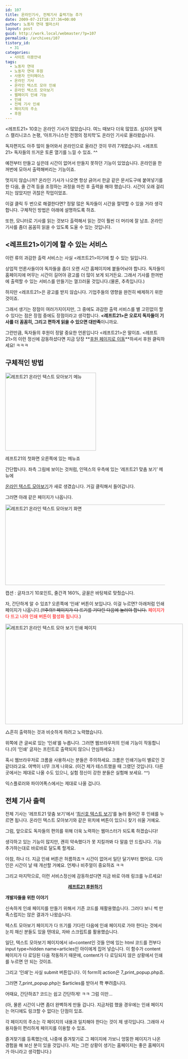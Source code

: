 ```yaml
---
id: 107
title: 온라인기사, 전체기사 출력기능 추가
date: 2009-07-21T18:37:36+00:00
author: 노동자 연대 웹마스터
layout: post
guid: http://work.local/webmaster/?p=107
permalink: /archives/107
tistory_id:
  - 31
categories:
  - 사이트 이용안내
tags:
  - 노동자 연대
  - 노동자 연대 후원
  - 사용자 인터페이스
  - 온라인 기사
  - 온라인 텍스트 모아 인쇄
  - 온라인 텍스트 모아보기
  - 웹페이지 인쇄 기능
  - 인쇄
  - 전체 기사 인쇄
  - 페이지의 주소
  - 후원
---
```

<레프트21> 10호는 온라인 기사가 많았습니다. 여느 때보다 더욱 많았죠. 심지어 알렉스 캘리니코스 논평, ‘아프가니스탄 전쟁의 정치학’도 온라인 기사로 올라왔습니다.

독자편지도 아주 많이 들어와서 온라인으로 올라간 것이 무려 7개였습니다. <레프트21> 독자들의 뜨거운 토론 열기를 느낄 수 있죠. ^^

예전부터 만들고 싶은데 시간이 없어서 만들지 못하던 기능이 있었습니다. 온라인을 한꺼번에 모아서 출력해버리는 기능이죠.

멋지지 않습니까? 온라인 기사가 나오면 항상 긁어서 한글 같은 문서도구에 붙여넣기를 한 다음, 줄 간격 등을 조정하는 과정을 마친 후 출력을 해야 했습니다. 시간이 오래 걸리지는 않았지만 귀찮은 작업이었죠.

이걸 클릭 두 번으로 해결한다면? 정말 많은 독자들이 시간을 절약할 수 있을 거라 생각합니다. 구체적인 방법은 아래에 설명하도록 하죠.

또한, 모니터로 기사를 읽는 것보다 출력해서 읽는 것이 훨씬 더 머리에 잘 남죠. 온라인 기사를 좀더 꼼꼼히 읽을 수 있도록 도울 수 있는 것입니다.

## <레프트21>이기에 할 수 있는 서비스

이런 류의 과감한 출력 서비스는 사실 <레프트21>이기에 할 수 있는 일입니다.

상업적 언론사들이야 독자들을 좀더 오랜 시간 홈페이지에 붙들어놔야 합니다. 독자들이 홈페이지에 머무는 시간이 길어야 광고를 더 많이 보게 되거든요. 그래서 기사를 한꺼번에 출력할 수 있는 서비스를 만들기는 껄끄러울 것입니다.(물론, 추측입니다.)

하지만 <레프트21>은 광고를 받지 않습니다. 기업주들의 영향을 완전히 배제하기 위한 것이죠.

그래서 생기는 장점이 여러가지이지만, 그 중에도 과감한 출력 서비스를 별 고민없이 할 수 있다는 점은 장점 중에도 장점이라고 생각합니다. **<레프트21>은 오로지 독자들이 기사를 더 꼼꼼히, 그리고 편하게 읽을 수 있으면 대만족**이니까요.

그런만큼, 독자들의 후원이 정말 중요한 언론입니다 <레프트21>은 말이죠. <레프트21>의 이런 정신에 감동하셨다면 지금 당장 **<a target="_blank" href="http://wspaper.org/B_support.php?from=webmasterBlog">후원 페이지로 이동</a>**하셔서 후원 클릭하세요! ㅋㅋㅋ

## 구체적인 방법

<div style="width: 296px" class="wp-caption alignleft">
  <img src="http://work.local/webmaster/wp-content/uploads/1/cfile24.uf.1621FF474D08471429E2D3.jpg" width="286" height="246" alt="레프트21 온라인 텍스트 모아보기 메뉴" />
  
  <p class="wp-caption-text">
    레프트21의 첫화면 오른쪽에 있는 메뉴죠
  </p>
</div>간단합니다. 좌측 그림에 보이는 것처럼, 인덱스의 우측에 있는 &#8216;레프트21 맞춤 보기&#8217; 메뉴에 

<a target="_blank" href="http://wspaper.org/5_viewtext.php?option=online" class="broken_link">온라인 텍스트 모아보기</a>가 새로 생겼습니다. 거길 클릭해서 들어갑니다.

그러면 아래 같은 페이지가 나옵니다.

<img src="http://work.local/webmaster/wp-content/uploads/1/cfile27.uf.160149564D0847143E9CAF.jpg" class="aligncenter" width="560" height="254" alt="레프트21 온라인 텍스트 모아보기 화면" />

캡션 : 글자크기 10포인트, 줄간격 160%, 글꼴은 바탕체로 맞췄습니다.

자, 간단하게 알 수 있죠? 오른쪽에 &#8216;인쇄&#8217; 버튼이 보입니다. 이걸 누르면? 아래처럼 인쇄 페이지가 나옵니다.(<span style="text-decoration: line-through;">!!주의!! 페이지가 다 뜨기를 기다린 다음에 눌러야 합니다.</span> <span style="color: rgb(255, 0, 0);">페이지가 다 뜨고 나야 인쇄 버튼이 활성화 됩니다.</span>)

<div style="width: 570px" class="wp-caption aligncenter">
  <img src="http://work.local/webmaster/wp-content/uploads/1/cfile6.uf.116304494D08471426B45E.jpg" width="560" height="317" alt="레프트21 온라인 텍스트 모아 보기 인쇄 페이지" />
  
  <p class="wp-caption-text">
    △흔히 출력하는 것과 비슷하게 하려고 노력했습니다.
  </p>
</div>

위쪽에 큰 글씨로 있는 &#8216;인쇄&#8217;를 누릅니다. 그러면 웹브라우저의 인쇄 기능이 작동합니다.(이 &#8216;인쇄&#8217; 글자는 프린트로 출력되지 않으니 안심하세요.)

혹시 웹브라우저로 크롬을 사용하시는 분들은 주의하세요. 크롬은 인쇄기능이 별로인 것 같더라고요. 여백이 너무 크게 나와요. (이건 제가 테스트했을 때 그랬던 것입니다. 다른 곳에서는 제대로 나올 수도 있으니, 실험 정신이 강한 분들은 실험해 보세요. ^^)

익스플로러와 파이어폭스에서는 제대로 나올 겁니다.

## 전체 기사 출력

전체 기사는 &#8216;레프트21 맞춤 보기&#8217;에서 &#8216;<a target="_blank" href="http://wspaper.org/5_viewtext.php" class="broken_link">최신호 텍스트 보기</a>&#8216;를 눌러 들어간 후 인쇄를 누르면 됩니다. 온라인 텍스트 모아보기와 같은 위치에 버튼이 있으니 찾기 쉬울 거예요.

그럼, 앞으로도 독자들의 편의를 위해 더욱 노력하는 웹마스터가 되도록 하겠습니다!

생각하고 있는 기능이 많지만, 괜히 약속했다가 못 지킬까봐 다 말씀 안 드립니다. 기능 추가하는대로 바로바로 달도록 할게요.

아참, 하나 더. 지금 인쇄 버튼은 허름하죠ㅋ 시간이 없어서 일단 달기부터 했어요. 디자인은 시간이 날 때 개선할 거예요. 언제나 비주얼이 중요하죠 ㅋㅋ

그리고 마지막으로, 이런 서비스정신에 감동하셨다면 지금 바로 아래 링크를 누르세요!

<p style="text-align: center;">
  <a target="_blank" href="http://wspaper.org/B_support.php?from=webmasterBlog"><strong>레프트21 후원하기</strong></a>
</p>

<div class="box1">
  <p style="text-align: left;">
    <strong>개발자들을 위한 이야기</strong>
  </p>
  
  <p style="text-align: left;">
    신속하게 인쇄 페이지를 만들기 위해서 기존 코드를 재활용했습니다. 그러다 보니 썩 만족스럽지는 않은 결과가 나왔습니다.
  </p>
  
  <p style="text-align: left;">
    텍스트 모아보기 페이지가 다 뜨기를 기다린 다음에 인쇄 페이지로 가야 한다는 것에서 눈치 채신 분들도 있을 텐데요, 자바 스크립트를 활용했습니다.
  </p>
  
  <p style="text-align: left;">
    일단, 텍스트 모아보기 페이지에서 id=content인 것들 안에 있는 html 코드를 전부다 input type=hidden name=articles인 아이에게 집어 넣습니다. 이 함수가 content 페이지가 다 로딩된 다음 작동하기 때문에, content가 다 로딩되지 않은 상황에서 인쇄를 누르면 안 되는 것이죠.
  </p>
  
  <p style="text-align: left;">
    그리고 &#8216;인쇄&#8217;는 사실 submit 버튼입니다. 이 form의 action은 7_print_popup.php죠.
  </p>
  
  <p style="text-align: left;">
    그러면 7_print_popup.php는 $articles를 받아서 쫙 뿌려줍니다.
  </p>
  
  <p style="text-align: left;">
    어때요, 간단하죠? 코드는 쉽고 간단하게! ㅋㅋ 그럼 이만&#8230;
  </p>
  
  <p style="text-align: left;">
    (아, 물론 시간이 나면 좀더 완벽하게 만들 겁니다. 지금처럼 했을 경우에는 인쇄 페이지는 어디에도 링크할 수 없다는 단점이 있죠.
  </p>
  
  <p style="text-align: left;">
    각 페이지의 주소는 각 페이지의 내용과 일치해야 한다는 것이 제 생각입니다. 그래야 사용자들이 편리하게 페이지를 이용할 수 있죠.
  </p>
  
  <p style="text-align: left;">
    즐겨찾기를 등록했는데, 나중에 즐겨찾기로 그 페이지에 가보니 엉뚱한 페이지가 나온 경험을 해 보신 분이 있을 것입니다. 저는 그런 상황이 생기는 홈페이지는 좋은 홈페이지가 아니라고 생각합니다.)
  </p>
</div>